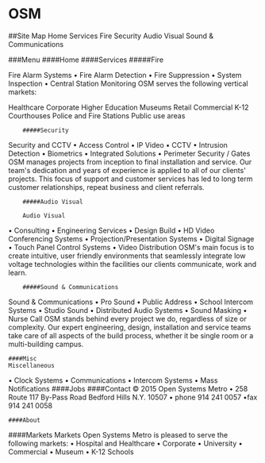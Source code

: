 # OSM


##Site Map
Home
Services
	Fire
	Security
	Audio Visual
	Sound & Communications

###Menu
	####Home
	####Services
		#####Fire

Fire Alarm Systems
• Fire Alarm Detection
• Fire Suppression
• System Inspection
• Central Station Monitoring
OSM serves the following vertical markets:

Healthcare
Corporate
Higher Education
Museums
Retail
Commercial
K-12
Courthouses
Police and Fire Stations
Public use areas

		#####Security

Security and CCTV
• Access Control
• IP Video
• CCTV
• Intrusion Detection
• Biometrics
• Integrated Solutions
• Perimeter Security / Gates
OSM manages projects from inception to final installation and service. Our team's dedication and years of experience is applied to all of our clients' projects. This focus of support and customer services has led to long term customer relationships, repeat business and client referrals.

		#####Audio Visual

		Audio Visual
• Consulting
• Engineering Services
• Design Build
• HD Video Conferencing Systems
• Projection/Presentation Systems
• Digital Signage
• Touch Panel Control Systems
• Video Distribution
OSM's main focus is to create intuitive, user friendly environments that seamlessly integrate low voltage technologies within the facilities our clients communicate, work and learn.


		#####Sound & Communications

Sound & Communications
• Pro Sound
• Public Address
• School Intercom Systems
• Studio Sound
• Distributed Audio Systems
• Sound Masking
• Nurse Call
OSM stands behind every project we do, regardless of size or complexity. Our expert engineering, design, installation and service teams take care of all aspects of the build process, whether it be single room or a multi-building campus.



	####Misc
	Miscellaneous
• Clock Systems
• Communications
• Intercom Systems
• Mass Notifications
	####Jobs
	####Contact
© 2015 Open Systems Metro • 258 Route 117 By-Pass Road Bedford Hills N.Y. 10507 • phone 914 241 0057 •fax 914 241 0058

	####About


####Markets
Markets
Open Systems Metro is pleased to serve the following markets:
• Hospital and Healthcare
• Corporate
• University
• Commercial
• Museum
• K-12 Schools